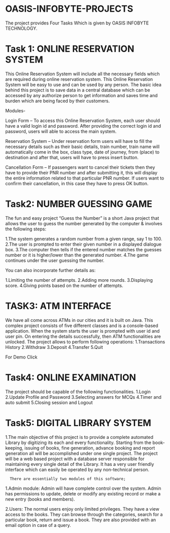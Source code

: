 # OASIS-INFOBYTE-PROJECTS
The project provides Four Tasks Which is given by OASIS INFOBYTE TECHNOLOGY.
# Task 1: ONLINE RESERVATION SYSTEM

This Online Reservation System will include all the necessary fields which are required during
online reservation system. This Online Reservation System will be easy to use and can be used by
any person. The basic idea behind this project is to save data in a central database which can be
accessed by any authorize person to get information and saves time and burden which are being
faced by their customers.

 Modules-

Login Form – To access this Online Reservation System, each user should have a valid login id and
password. After providing the correct login id and password, users will able to access the main
system.

Reservation System – Under reservation form users will have to fill the necessary details such as
their basic details, train number, train name will automatically come in the box, class type, date of
journey, from (place) to destination and after that, users will have to press insert button.

Cancellation Form – If passengers want to cancel their tickets then they have to provide their
PNR number and after submitting it, this will display the entire information related to that
particular PNR number. If users want to confirm their cancellation, in this case they have to press
OK button.
# Task2: NUMBER GUESSING GAME
The fun and easy project “Guess the Number” is a short Java project that allows the user to guess
the number generated by the computer & involves the following steps:

1.The system generates a random number from a given range, say 1 to 100.
2.The user is prompted to enter their given number in a displayed dialogue box.
3.The computer then tells if the entered number matches the guesses number or it is higher/lower than the generated number.
4.The game continues under the user guessing the number.

You can also incorporate further details as:

1.Limiting the number of attempts.
2.Adding more rounds.
3.Displaying score.
4.Giving points based on the number of attempts.
# TASK3: ATM INTERFACE 
We have all come across ATMs in our cities and it is built on Java. This complex project consists of
five different classes and is a console-based application. When the system starts the user is
prompted with user id and user pin. On entering the details successfully, then ATM functionalities
are unlocked. The project allows to perform following operations:
  1.Transactions History
  2.Withdraw
  3.Deposit
  4.Transfer
  5.Quit

For Demo Click
# Task4: ONLINE EXAMINATION
The project should be capable of the following functionalities.
  1.Login
  2.Update Profile and Password
  3.Selecting answers for MCQs
  4.Timer and auto submit
  5.Closing session and Logout
# Task5: DIGITAL LIBRARY SYSTEM
 1.The main objective of this project is to provide a complete automated Library by digitizing its
  each and every functionality. Starting from the book-keeping, issuing of books, fine
  generation, advance booking and report generation all will be accomplished under one single
  project. The project will be a web based project with a database server responsible for
  maintaining every single detail of the Library. It has a very user friendly interface which can
  easily be operated by any non-technical person.

      There are essentially two modules of this software;
 
  1.Admin module: Admin will have complete control over the system. Admin has permissions to
    update, delete or modify any existing record or make a new entry (books and members). 

  2.Users: The normal users enjoy only limited privileges. They have a view access to the books.
    They can browse through the categories, search for a particular book, return and issue a
    book. They are also provided with an email option in case of a query.















